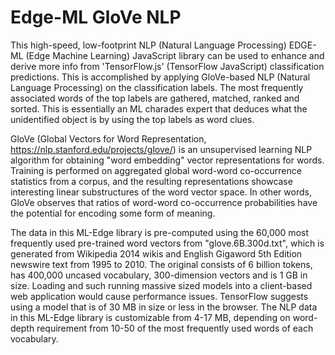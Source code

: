# Edge-ML GloVe NLP

This high-speed, low-footprint NLP (Natural Language Processing) EDGE-ML (Edge Machine Learning) JavaScript library can be used to enhance and derive more info from 'TensorFlow.js' (TensorFlow JavaScript) classification predictions. This is accomplished by applying GloVe-based NLP (Natural Language Processing) on the classification labels. The most frequently associated words of the top labels are gathered, matched, ranked and sorted. This is essentially an ML charades expert that deduces what the unidentified object is by using the top labels as word clues.

GloVe (Global Vectors for Word Representation, https://nlp.stanford.edu/projects/glove/) is an unsupervised learning NLP algorithm for obtaining "word embedding" vector representations for words. Training is performed on aggregated global word-word co-occurrence statistics from a corpus, and the resulting representations showcase interesting linear substructures of the word vector space. In other words, GloVe observes that ratios of word-word co-occurrence probabilities have the potential for encoding some form of meaning. 

The data in this ML-Edge library is pre-computed using the 60,000 most frequently used pre-trained word vectors from "glove.6B.300d.txt", which is generated from Wikipedia 2014 wikis and English Gigaword 5th Edition newswire text from 1995 to 2010. The original consists of 6 billion tokens, has 400,000 uncased vocabulary, 300-dimension vectors and is 1 GB in size. Loading and such running massive sized models into a client-based web application would cause performance issues. TensorFlow suggests using a model that is of 30 MB in size or less in the browser. The NLP data in this ML-Edge library is customizable from 4-17 MB, depending on word-depth requirement from 10-50 of the most frequently used words of each vocabulary.
